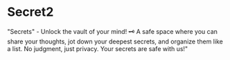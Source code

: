 # Secret2
"Secrets" - Unlock the vault of your mind! 🗝️ A safe space where you can share your thoughts, jot down your deepest secrets, and organize them like a list. No judgment, just privacy. Your secrets are safe with us!"
